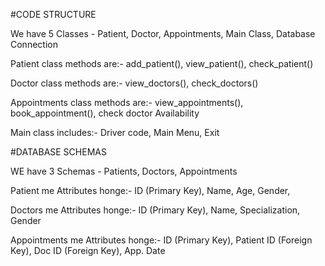 #CODE STRUCTURE

We have 5 Classes - 
Patient, 
Doctor, 
Appointments, 
Main Class, 
Database Connection

Patient class methods are:- 
add_patient(), 
view_patient(), 
check_patient()

Doctor class methods are:- 
view_doctors(), 
check_doctors()

Appointments class methods are:- 
view_appointments(), 
book_appointment(), 
check doctor Availability

Main class includes:- 
Driver code, 
Main Menu, 
Exit

#DATABASE SCHEMAS

WE have 3 Schemas - 
Patients, 
Doctors, 
Appointments

Patient me Attributes honge:- 
ID (Primary Key), 
Name, 
Age, 
Gender, 

Doctors me Attributes honge:- 
ID (Primary Key), 
Name, 
Specialization, 
Gender

Appointments me Attributes honge:- 
ID (Primary Key), 
Patient ID (Foreign Key), 
Doc ID (Foreign Key), 
App. Date
